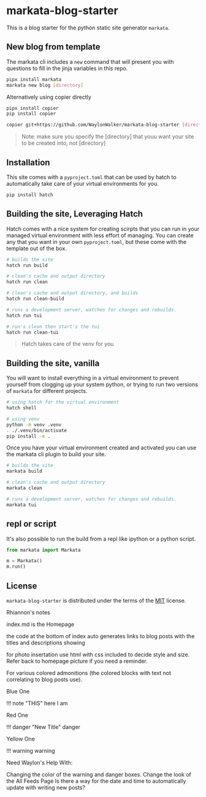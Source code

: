# markata-blog-starter

This is a blog starter for the python static site generator `markata`.

## New blog from template

The markata cli includes a `new` command that will present you with questions
to fill in the jinja variables in this repo.

``` bash
pipx install markata
markata new blog [directory]
```

Alternatively using copier directly

``` bash
pipx install copier
pip install copier

copier git+https://github.com/WaylonWalker/markata-blog-starter [directory]
```

> Note: make sure you specify the [directory] that youu want your site to be
> created into, not [directory]

## Installation

This site comes with a `pyproject.toml` that can be used by hatch to
automatically take care of your virtual environments for you.

``` bash
pip install hatch
```

## Building the site, Leveraging Hatch

Hatch comes with a nice system for creating scirpts that you can run in your
managed virtual environment with less effort of managing.  You can create any
that you want in your own `pyproject.toml`, but these come with the template
out of the box.

``` bash
# builds the site
hatch run build

# clean's cache and output directory
hatch run clean

# clean's cache and output directory, and builds
hatch run clean-build

# runs a development server, watches for changes and rebuilds.
hatch run tui

# run's clean then start's the tui
hatch run clean-tui
```

> Hatch takes care of the venv for you

## Building the site, vanilla

You will want to install everything in a virtual environment to prevent
yourself from clogging up your system python, or trying to run two versions of
`markata` for different projects.

``` bash
# using hatch for the virtual environment
hatch shell

# using venv
python -m venv .venv
. ./.venv/bin/activate
pip install -e .
```

Once you have your virtual environment created and activated you can use the
markata cli plugin to build your site.

``` bash
# builds the site
markata build

# clean's cache and output directory
markata clean

# runs a development server, watches for changes and rebuilds.
markata tui
```

## repl or script

It's also possible to run the build from a repl like ipython or a python
script.

``` python
from markata import Markata

m = Markata()
m.run()
```

## License

`markata-blog-starter` is distributed under the terms of the [MIT](https://spdx.org/licenses/MIT.html) license.

Rhiannon's notes

index.md is the Homepage

the code at the bottom of index auto generates links to blog posts with the titles and descriptions showing

for photo insertation use html with css included to decide style and size. Refer back to homepage picture if you need a reminder.

For various colored admonitions (the colored blocks with text not correlating to blog posts use).

Blue One

!!! note "THIS"
    here I am

Red One

!!! danger "New Title"
    danger

Yellow One

!!! warning
    warning

Need Waylon's Help With:

Changing the color of the warning and danger boxes.
Change the look of the All Feeds Page
Is there a way for the date and time to automatically update with writing new posts?